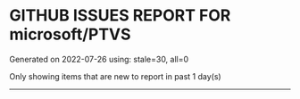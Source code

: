 
# GITHUB ISSUES REPORT FOR microsoft/PTVS


Generated on 2022-07-26 using: stale=30, all=0


Only showing items that are new to report in past 1 day(s)


---
